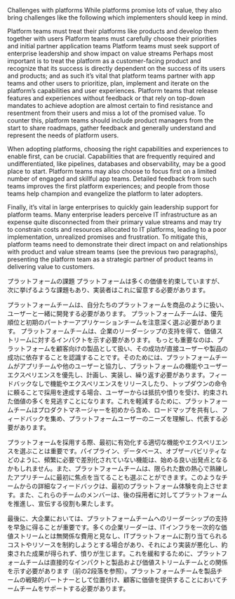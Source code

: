 Challenges with platforms
While platforms promise lots of value, they also bring challenges like the following which implementers should keep in mind.

Platform teams must treat their platforms like products and develop them together with users
Platform teams must carefully choose their priorities and initial partner application teams
Platform teams must seek support of enterprise leadership and show impact on value streams
Perhaps most important is to treat the platform as a customer-facing product and recognize that its success is directly dependent on the success of its users and products; and as such it’s vital that platform teams partner with app teams and other users to prioritize, plan, implement and iterate on the platform’s capabilities and user experiences. Platform teams that release features and experiences without feedback or that rely on top-down mandates to achieve adoption are almost certain to find resistance and resentment from their users and miss a lot of the promised value. To counter this, platform teams should include product managers from the start to share roadmaps, gather feedback and generally understand and represent the needs of platform users.

When adopting platforms, choosing the right capabilities and experiences to enable first, can be crucial. Capabilities that are frequently required and undifferentiated, like pipelines, databases and observability, may be a good place to start. Platform teams may also choose to focus first on a limited number of engaged and skillful app teams. Detailed feedback from such teams improves the first platform experiences; and people from those teams help champion and evangelize the platform to later adopters.

Finally, it’s vital in large enterprises to quickly gain leadership support for platform teams. Many enterprise leaders perceive IT infrastructure as an expense quite disconnected from their primary value streams and may try to constrain costs and resources allocated to IT platforms, leading to a poor implementation, unrealized promises and frustration. To mitigate this, platform teams need to demonstrate their direct impact on and relationships with product and value stream teams (see the previous two paragraphs), presenting the platform team as a strategic partner of product teams in delivering value to customers.


プラットフォームの課題
プラットフォームは多くの価値を約束していますが、次に挙げるような課題もあり、実装者はこれに留意する必要があります。

プラットフォームチームは、自分たちのプラットフォームを商品のように扱い、ユーザーと一緒に開発する必要があります。
プラットフォームチームは、優先順位と初期のパートナーアプリケーションチームを注意深く選ぶ必要があります。
プラットフォームチームは、企業のリーダーシップの支持を得て、価値ストリームに対するインパクトを示す必要があります。
もっとも重要なのは、プラットフォームを顧客向けの製品として扱い、その成功が直接ユーザーや製品の成功に依存することを認識することです。そのためには、プラットフォームチームがアプリチームや他のユーザーと協力し、プラットフォームの機能やユーザーエクスペリエンスを優先し、計画し、実装し、繰り返す必要があります。フィードバックなしで機能やエクスペリエンスをリリースしたり、トップダウンの命令に頼ることで採用を達成する場合、ユーザーからは抵抗や憤りを受け、約束された価値の多くを見逃すことになります。これを軽減するために、プラットフォームチームはプロダクトマネージャーを初めから含め、ロードマップを共有し、フィードバックを集め、プラットフォームユーザーのニーズを理解し、代表する必要があります。

プラットフォームを採用する際、最初に有効化する適切な機能やエクスペリエンスを選ぶことは重要です。パイプライン、データベース、オブザーバビリティなどのように、頻繁に必要で差別化されていない機能は、始める良い出発点となるかもしれません。また、プラットフォームチームは、限られた数の熱心で熟練したアプリチームに最初に焦点を当てることも選ぶことができます。このようなチームからの詳細なフィードバックは、最初のプラットフォーム体験を向上させます。また、これらのチームのメンバーは、後の採用者に対してプラットフォームを推進し、宣伝する役割も果たします。

最後に、大企業においては、プラットフォームチームへのリーダーシップの支持を早急に得ることが重要です。多くの企業リーダーは、ITインフラを一次的な価値ストリームとは無関係な費用と見なし、ITプラットフォームに割り当てられるコストやリソースを制約しようとする場合があり、それにより実装が悪化し、約束された成果が得られず、憤りが生じます。これを緩和するために、プラットフォームチームは直接的なインパクトと製品および価値ストリームチームとの関係を示す必要があります（前の2段落を参照）。プラットフォームチームを製品チームの戦略的パートナーとして位置付け、顧客に価値を提供することにおいてチームチームをサポートする必要があります。